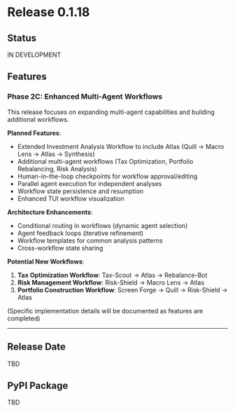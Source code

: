 # Release 0.1.18

## Status
IN DEVELOPMENT

## Features

### Phase 2C: Enhanced Multi-Agent Workflows

This release focuses on expanding multi-agent capabilities and building additional workflows.

**Planned Features**:
- Extended Investment Analysis Workflow to include Atlas (Quill → Macro Lens → Atlas → Synthesis)
- Additional multi-agent workflows (Tax Optimization, Portfolio Rebalancing, Risk Analysis)
- Human-in-the-loop checkpoints for workflow approval/editing
- Parallel agent execution for independent analyses
- Workflow state persistence and resumption
- Enhanced TUI workflow visualization

**Architecture Enhancements**:
- Conditional routing in workflows (dynamic agent selection)
- Agent feedback loops (iterative refinement)
- Workflow templates for common analysis patterns
- Cross-workflow state sharing

**Potential New Workflows**:
1. **Tax Optimization Workflow**: Tax-Scout → Atlas → Rebalance-Bot
2. **Risk Management Workflow**: Risk-Shield → Macro Lens → Atlas
3. **Portfolio Construction Workflow**: Screen Forge → Quill → Risk-Shield → Atlas

(Specific implementation details will be documented as features are completed)

---

## Release Date
TBD

## PyPI Package
TBD
